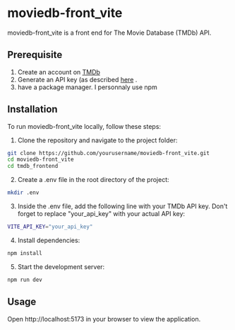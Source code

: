 # moviedb-front_vite

moviedb-front_vite is a front end for The Movie Database (TMDb) API.

## Prerequisite

1. Create an account on [TMDb](https://www.themoviedb.org/)
2. Generate an API key (as described [here](https://developers.themoviedb.org/3/getting-started/introduction) .
3. have a package manager. I personnaly use npm

## Installation

To run moviedb-front_vite locally, follow these steps:

1. Clone the repository and navigate to the project folder:
```bash
git clone https://github.com/yourusername/moviedb-front_vite.git
cd moviedb-front_vite
cd tmdb_frontend
```
2. Create a .env file in the root directory of the project:
``` bash
mkdir .env
```

3. Inside the .env file, add the following line with your TMDb API key. Don't forget to replace "your_api_key" with your actual API key:
``` bash
VITE_API_KEY="your_api_key"
```

4. Install dependencies:
```bash
npm install
```
5. Start the development server:
```bash
npm run dev
```

## Usage

Open http://localhost:5173 in your browser to view the application.
